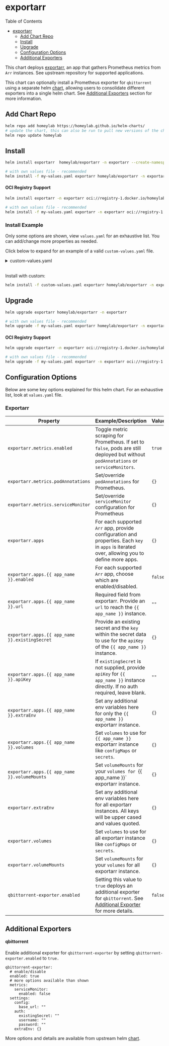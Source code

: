 # exportarr
Table of Contents
- [exportarr](#exportarr)
  - [Add Chart Repo](#add-chart-repo)
  - [Install](#install)
  - [Upgrade](#upgrade)
  - [Configuration Options](#configuration-options)
  - [Additional Exporters](#additional-exporters)


This chart deploys [exportarr](https://github.com/onedr0p/exportarr), an app that gathers Prometheus metrics from `Arr` instances. See upstream repository for supported applications.

This chart can optionally install a Prometheus exporter for `qbittorrent` using a separate helm [chart](https://github.com/homeylab/helm-charts/tree/main/charts/qbittorrent-exporter), allowing users to consolidate different exporters into a single helm chart. See [Additional Exporters](#additional-exporters) section for more information.

## Add Chart Repo
```bash
helm repo add homeylab https://homeylab.github.io/helm-charts/
# update the chart, this can also be run to pull new versions of the chart for upgrades
helm repo update homeylab
```

## Install
```bash
helm install exportarr  homeylab/exportarr -n exportarr --create-namespace

# with own values file - recommended
helm install -f my-values.yaml exportarr homeylab/exportarr -n exportarr --create-namespace
```

#### OCI Registry Support
```bash
helm install exportarr -n exportarr oci://registry-1.docker.io/homeylab/exportarr --version X.Y.Z --create-namespace

# with own values file - recommended
helm install -f my-values.yaml exportarr -n exportarr oci://registry-1.docker.io/homeylab/exportarr --version X.Y.Z --create-namespace
```

### Install Example
Only some options are shown, view `values.yaml` for an exhaustive list. You can add/change more properties as needed.

Click below to expand for an example of a valid `custom-values.yaml` file. 
<details closed>
<summary>custom-values.yaml</summary>
<br>

```yaml
# custom-values.yaml
exportarr:
  metrics:
    serviceMonitor:
      enabled: true
      additionalLabels:
        app: exportarr
  apps:
    radarr:
      enabled: true
      url: "https://radarr.somedomain/"
      apiKey: "someApiKey" # provide here or `existingSecret` section
    sonarr:
      enabled: true
      url: "https://sonarr.somedomain/"
      apiKey: "someApiKey"
      extraEnv:
        ENABLE_ADDITIONAL_METRICS: true # example specifying extraEnv
    prowlarr:
      enabled: true
      url: "https://prowlarr.somedomain/"
      apiKey: "someApiKey"
    bazarr:
      enabled: true
      url: "https://bazarr.somedomain/"
      apiKey: "someApiKey"

## additional exporters ##
qbittorrent-exporter:
  enabled: false
```
</details>
<br>

Install with custom:
```bash
helm install -f custom-values.yaml exportarr homeylab/exportarr -n exportarr --create-namespace
```

## Upgrade
```bash
helm upgrade exportarr homeylab/exportarr -n exportarr

# with own values file - recommended
helm upgrade -f my-values.yaml exportarr homeylab/exportarr -n exportarr
```

#### OCI Registry Support
```bash
helm upgrade exportarr -n exportarr oci://registry-1.docker.io/homeylab/exportarr --version X.Y.Z

# with own values file - recommended
helm upgrade -f my-values.yaml exportarr -n exportarr oci://registry-1.docker.io/homeylab/exportarr --version X.Y.Z
```


## Configuration Options
Below are some key options explained for this helm chart. For an exhaustive list, look at `values.yaml` file.

### Exportarr
| Property                                       | Example/Description                                                                                                                          | Value   |
| ---------------------------------------------- | -------------------------------------------------------------------------------------------------------------------------------------------- | ------- |
| `exportarr.metrics.enabled`                    | Toggle metric scraping for Prometheus. If set to `false`, pods are still deployed but without `podAnnotations` or `serviceMonitors`.         | `true`  |
| `exportarr.metrics.podAnnotations`             | Set/override `podAnnotations` for Prometheus.                                                                                                | `{}`    |
| `exportarr.metrics.serviceMonitor`             | Set/override `serviceMonitor` configuration for Prometheus                                                                                   | `{}`    |
| `exportarr.apps`                               | For each supported `Arr` app, provide configuration and properties. Each `key` in `apps` is iterated over, allowing you to define more apps. | `{}`    |
| `exportarr.apps.{{ app_name }}.enabled`        | For each supported `Arr` app, choose which are enabled/disabled.                                                                             | `false` |
| `exportarr.apps.{{ app_name }}.url`            | Required field from exportarr. Provide an `url` to reach the `{{ app_name }}` instance.                                                      | `""`    |
| `exportarr.apps.{{ app_name }}.existingSecret` | Provide an existing secret and the `key` within the secret data to use for the `apiKey` of the `{{ app_name }}` instance.                    | `{}`    |
| `exportarr.apps.{{ app_name }}.apiKey`         | If `existingSecret` is not supplied, provide `apiKey` for `{{ app_name }}` instance directly. If no auth required, leave blank.              | `""`    |
| `exportarr.apps.{{ app_name }}.extraEnv`       | Set any additional env variables here for only the `{{ app_name }}` exportarr instance.                                                      | `{}`    | 
| `exportarr.apps.{{ app_name }}.volumes`        | Set `volumes` to use for `{{ app_name }}` exportarr instance like `configMaps` or `secrets`.                                                 | `{}`    |
| `exportarr.apps.{{ app_name }}.volumeMounts`   | Set `volumeMounts` for your `volumes for `{{ app_name }}` exportarr instance.                                                                | `{}`    |
| `exportarr.extraEnv`                           | Set any additional env variables here for all exportarr instances. All keys will be upper cased and values quoted.                           | `{}`    |
| `exportarr.volumes`                            | Set `volumes` to use for all exportarr instance like `configMaps` or `secrets`.                                                              | `{}`    |
| `exportarr.volumeMounts`                       | Set `volumeMounts` for your `volumes` for all exportarr instance.                                                                            | `{}`    |
| `qbittorrent-exporter.enabled`                 | Setting this value to `true` deploys an additional exporter for `qbittorrent`. See [Additional Exporter](#qbittorrent) for more details.     | `false` |


## Additional Exporters
#### qbittorrent
Enable additional exporter for `qbittorrent-exporter` by setting `qbittorrent-exporter.enabled` to `true.`
```
qbittorrent-exporter:
  # enable/disable
  enabled: true
  # more options available than shown
  metrics:
    serviceMonitor:
      enabled: false
  settings:
    config:
      base_url: ""
    auth:
      existingSecret: ""
      username: ""
      password: ""
    extraEnv: {}
```

More options and details are available from upstream helm [chart](https://github.com/homeylab/helm-charts/tree/main/charts/qbittorrent-exporter).
